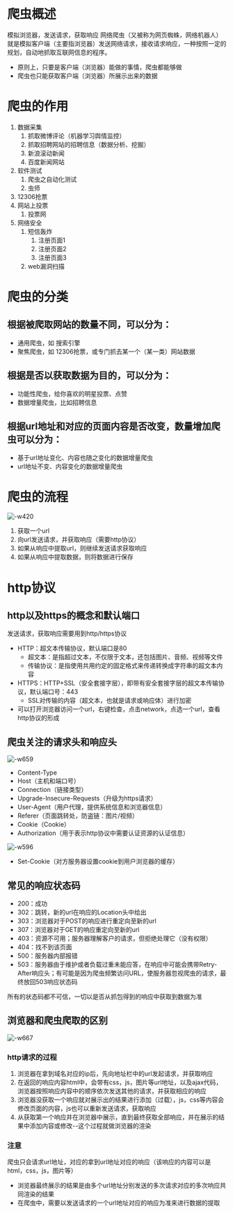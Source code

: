 # 爬虫概述
模拟浏览器，发送请求，获取响应
网络爬虫（又被称为网页蜘蛛，网络机器人）就是模拟客户端（主要指浏览器）发送网络请求，接收请求响应，一种按照一定的规划，自动地抓取互联网信息的程序。
- 原则上，只要是客户端（浏览器）能做的事情，爬虫都能够做
- 爬虫也只能获取客户端（浏览器）所展示出来的数据

# 爬虫的作用
1. 数据采集
    1. 抓取微博评论（机器学习舆情监控）
    2. 抓取招聘网站的招聘信息（数据分析、挖掘）
    3. 新浪滚动新闻
    4. 百度新闻网站
2. 软件测试
    1. 爬虫之自动化测试
    2. 虫师
3. 12306抢票
4. 网站上投票
    1. 投票网
5. 网络安全
    1. 短信轰炸
        1. 注册页面1
        2. 注册页面2
        3. 注册页面3
    2. web漏洞扫描

    
# 爬虫的分类

## 根据被爬取网站的数量不同，可以分为：
- 通用爬虫，如 搜索引擎
- 聚焦爬虫，如 12306抢票，或专门抓去某一个（某一类）网站数据

## 根据是否以获取数据为目的，可以分为：
- 功能性爬虫，给你喜欢的明星投票、点赞
- 数据增量爬虫，比如招聘信息

## 根据url地址和对应的页面内容是否改变，数量增加爬虫可以分为：
- 基于url地址变化、内容也随之变化的数据增量爬虫
- url地址不变、内容变化的数据增量爬虫


# 爬虫的流程
![-w420](media/15934336691424.jpg)

1. 获取一个url
2. 向url发送请求，并获取响应（需要http协议）
3. 如果从响应中提取url，则继续发送请求获取响应
4. 如果从响应中提取数据，则将数据进行保存

# http协议

## http以及https的概念和默认端口

发送请求，获取响应需要用到http/https协议

- HTTP：超文本传输协议，默认端口是80
    - 超文本：是指超过文本，不仅限于文本，还包括图片、音频、视频等文件
    - 传输协议：是指使用共用约定的固定格式来传递转换成字符串的超文本内容
- HTTPS：HTTP+SSL（安全套接字层），即带有安全套接字层的超文本传输协议，默认端口号：443
    - SSL对传输的内容（超文本，也就是请求或响应体）进行加密
- 可以打开浏览器访问一个url，右键检查，点击network，点选一个url，查看http协议的形成


## 爬虫关注的请求头和响应头

![-w659](media/15934355368112.jpg)

- Content-Type
- Host（主机和端口号）
- Connection（链接类型）
- Upgrade-Insecure-Requests（升级为https请求）
- User-Agent（用户代理，提供系统信息和浏览器信息）
- Referer（页面跳转处，防盗链：图片/视频）
- Cookie（Cookie）
- Authorization（用于表示http协议中需要认证资源的认证信息）

![-w596](media/15934362813084.jpg)

- Set-Cookie（对方服务器设置cookie到用户浏览器的缓存）

## 常见的响应状态码

- 200：成功
- 302：跳转，新的url在响应的Location头中给出
- 303：浏览器对于POST的响应进行重定向至新的url
- 307：浏览器对于GET的响应重定向至新的url
- 403：资源不可用；服务器理解客户的请求，但拒绝处理它（没有权限）
- 404：找不到该页面
- 500：服务器内部报错
- 503：服务器由于维护或者负载过重未能应答，在响应中可能会携带Retry-After响应头；有可能是因为爬虫频繁访问URL，使服务器忽视爬虫的请求，最终放回503响应状态码

所有的状态码都不可信，一切以是否从抓包得到的响应中获取到数据为准


## 浏览器和爬虫爬取的区别

![-w667](media/15934371278375.jpg)

### http请求的过程

1. 浏览器在拿到域名对应的ip后，先向地址栏中的url发起请求，并获取响应
2. 在返回的响应内容html中，会带有css，js，图片等url地址，以及ajax代码，浏览器按照响应内容中的顺序依次发送其他的请求，并获取相应的响应
3. 浏览器没获取一个响应就对展示出的结果进行添加（过载），js，css等内容会修改页面的内容，js也可以重新发送请求，获取响应
4. 从获取第一个响应并在浏览器中展示，直到最终获取全部响应，并在展示的结果中添加内容或修改--这个过程就做浏览器的渲染

### 注意

爬虫只会请求url地址，对应的拿到url地址对应的响应（该响应的内容可以是html，css，js，图片等）

- 浏览器最终展示的结果是由多个url地址分别发送的多次请求对应的多次响应共同渲染的结果
- 在爬虫中，需要以发送请求的一个url地址对应的响应为准来进行数据的提取